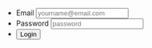 
<html>

<form name="login" action="index_submit" method="get" accept-charset="utf-8">
    <ul>
        <li><label for="usermail">Email</label>
        <input type="email" name="usermail" placeholder="yourname@email.com" required></li>
        <li><label for="password">Password</label>
        <input type="password" name="password" placeholder="password" required></li>
        <li>
        <input type="submit" value="Login"></li>
    </ul>
</form>

</html>
